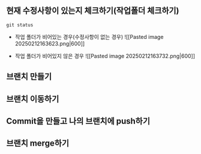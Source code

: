 
## 현재 수정사항이 있는지 체크하기(작업폴더 체크하기)
```
git status
```

- 작업 폴더가 비어있는 경우(수정사항이 없는 경우)
![[Pasted image 20250212163623.png|600]]

- 작업 폴더가 비어있지 않은 경우
![[Pasted image 20250212163732.png|600]]
## 브랜치 만들기


## 브랜치 이동하기


## Commit을 만들고 나의 브랜치에 push하기


## 브랜치 merge하기